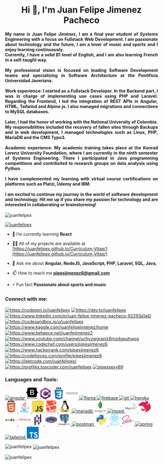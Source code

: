 <h1 align="center">Hi 👋, I'm Juan Felipe Jimenez Pacheco</h1>
<h4 align="justify">My name is Juan Felipe Jiménez, I am a final year student of Systems Engineering with a focus on Fullstack Web Development. I am passionate about technology and the future, I am a lover of music and sports and I enjoy learning continuously. <br> Currently, I have a solid B1 level of English, and I am also learning French in a self-taught way. <br><br> My professional vision is focused on leading Software Development teams and specializing in Software Architecture at the Pontificia Universidad Javeriana. <br><br> Work experience: I started as a Fullstack Developer. In the Backend part, I was in charge of implementing use cases using PHP and Laravel. Regarding the Frontend, I led the integration of REST APIs in Angular, HTML, Tailwind and Alpine.js. I also managed migrations and connections to MySQL databases. <br><br> Later, I had the honor of working with the National University of Colombia. My responsibilities included the recovery of fallen sites through Backups and in web development, I managed technologies such as Linux, PHP, MariaDB and the CMS Typo3. <br><br> Academic experience: My academic training takes place at the Konrad Lorenz University Foundation, where I am currently in the ninth semester of Systems Engineering. There I participated in Java programming competitions and contributed to research groups on data analysis using Python. <br><br> I have complemented my learning with virtual course certifications on platforms such as Platzi, Udemy and IBM. <br><br> I am excited to continue my journey in the world of software development and technology. Hit me up if you share my passion for technology and are interested in collaborating or brainstorming!</h4>

<p align="left"> <img src="https://komarev.com/ghpvc/?username=juanfelipex&label=Profile%20views&color=0e75b6&style=flat" alt="juanfelipex" /> </p>

<p align="left"> <a href="https://github.com/ryo-ma/github-profile-trophy"><img src="https://github-profile-trophy.vercel.app/?username=juanfelipex" alt="juanfelipex" /></a> </p>

- 🌱 I’m currently learning **React**

- 👨‍💻 All of my projects are available at [https://juanfelipex.github.io/Curriculum-Vitae/](https://juanfelipex.github.io/Curriculum-Vitae/)

- 💬 Ask me about **Angular, NodeJS, JavaScript, PHP, Laravel, SQL, Java,**

- 📫 How to reach me **pipesjimenez6@gmail.com**

- ⚡ Fun fact **Passionate about sports and music**

<h3 align="left">Connect with me:</h3>
<p align="left">
<a href="https://codepen.io/https://codepen.io/juanfelipex" target="blank"><img align="center" src="https://raw.githubusercontent.com/rahuldkjain/github-profile-readme-generator/master/src/images/icons/Social/codepen.svg" alt="https://codepen.io/juanfelipex" height="30" width="40" /></a>
<a href="https://dev.to/https://dev.to/juanfelipex" target="blank"><img align="center" src="https://raw.githubusercontent.com/rahuldkjain/github-profile-readme-generator/master/src/images/icons/Social/devto.svg" alt="https://dev.to/juanfelipex" height="30" width="40" /></a>
<a href="https://linkedin.com/in/https://www.linkedin.com/in/juan-felipe-jimenez-pacheco-92293a1a6/" target="blank"><img align="center" src="https://raw.githubusercontent.com/rahuldkjain/github-profile-readme-generator/master/src/images/icons/Social/linked-in-alt.svg" alt="https://www.linkedin.com/in/juan-felipe-jimenez-pacheco-92293a1a6/" height="30" width="40" /></a>
<a href="https://codesandbox.com/https://codesandbox.io/u/juanfelipex" target="blank"><img align="center" src="https://raw.githubusercontent.com/rahuldkjain/github-profile-readme-generator/master/src/images/icons/Social/codesandbox.svg" alt="https://codesandbox.io/u/juanfelipex" height="30" width="40" /></a>
<a href="https://kaggle.com/https://www.kaggle.com/juanfelipejimenez/home" target="blank"><img align="center" src="https://raw.githubusercontent.com/rahuldkjain/github-profile-readme-generator/master/src/images/icons/Social/kaggle.svg" alt="https://www.kaggle.com/juanfelipejimenez/home" height="30" width="40" /></a>
<a href="https://www.behance.net/https://www.behance.net/juanfejimenez2" target="blank"><img align="center" src="https://raw.githubusercontent.com/rahuldkjain/github-profile-readme-generator/master/src/images/icons/Social/behance.svg" alt="https://www.behance.net/juanfejimenez2" height="30" width="40" /></a>
<a href="https://www.youtube.com/c/https://www.youtube.com/channel/uchvzwgranjz6mzdgputtwsg" target="blank"><img align="center" src="https://raw.githubusercontent.com/rahuldkjain/github-profile-readme-generator/master/src/images/icons/Social/youtube.svg" alt="https://www.youtube.com/channel/uchvzwgranjz6mzdgputtwsg" height="30" width="40" /></a>
<a href="https://www.codechef.com/users/https://www.codechef.com/users/pipesjimenez6" target="blank"><img align="center" src="https://cdn.jsdelivr.net/npm/simple-icons@3.1.0/icons/codechef.svg" alt="https://www.codechef.com/users/pipesjimenez6" height="30" width="40" /></a>
<a href="https://www.hackerrank.com/https://www.hackerrank.com/pipesjimenez6" target="blank"><img align="center" src="https://raw.githubusercontent.com/rahuldkjain/github-profile-readme-generator/master/src/images/icons/Social/hackerrank.svg" alt="https://www.hackerrank.com/pipesjimenez6" height="30" width="40" /></a>
<a href="https://codeforces.com/profile/https://codeforces.com/profile/pipesjimenez6" target="blank"><img align="center" src="https://raw.githubusercontent.com/rahuldkjain/github-profile-readme-generator/master/src/images/icons/Social/codeforces.svg" alt="https://codeforces.com/profile/pipesjimenez6" height="30" width="40" /></a>
<a href="https://www.leetcode.com/https://leetcode.com/juanfelipex/" target="blank"><img align="center" src="https://raw.githubusercontent.com/rahuldkjain/github-profile-readme-generator/master/src/images/icons/Social/leet-code.svg" alt="https://leetcode.com/juanfelipex/" height="30" width="40" /></a>
<a href="https://www.topcoder.com/members/https://profiles.topcoder.com/juanfelipex" target="blank"><img align="center" src="https://raw.githubusercontent.com/rahuldkjain/github-profile-readme-generator/master/src/images/icons/Social/topcoder.svg" alt="https://profiles.topcoder.com/juanfelipex" height="30" width="40" /></a>
<a href="https://discord.gg/pipessexy69" target="blank"><img align="center" src="https://raw.githubusercontent.com/rahuldkjain/github-profile-readme-generator/master/src/images/icons/Social/discord.svg" alt="pipessexy69" height="30" width="40" /></a>
</p>

<h3 align="left">Languages and Tools:</h3>
<p align="left"> <a href="https://angular.io" target="_blank" rel="noreferrer"> <img src="https://angular.io/assets/images/logos/angular/angular.svg" alt="angular" width="40" height="40"/> </a> <a href="https://getbootstrap.com" target="_blank" rel="noreferrer"> <img src="https://raw.githubusercontent.com/devicons/devicon/master/icons/bootstrap/bootstrap-plain-wordmark.svg" alt="bootstrap" width="40" height="40"/> </a> <a href="https://www.w3schools.com/cs/" target="_blank" rel="noreferrer"> <img src="https://raw.githubusercontent.com/devicons/devicon/master/icons/csharp/csharp-original.svg" alt="csharp" width="40" height="40"/> </a> <a href="https://www.w3schools.com/css/" target="_blank" rel="noreferrer"> <img src="https://raw.githubusercontent.com/devicons/devicon/master/icons/css3/css3-original-wordmark.svg" alt="css3" width="40" height="40"/> </a> <a href="https://expressjs.com" target="_blank" rel="noreferrer"> <img src="https://raw.githubusercontent.com/devicons/devicon/master/icons/express/express-original-wordmark.svg" alt="express" width="40" height="40"/> </a> <a href="https://www.figma.com/" target="_blank" rel="noreferrer"> <img src="https://www.vectorlogo.zone/logos/figma/figma-icon.svg" alt="figma" width="40" height="40"/> </a> <a href="https://firebase.google.com/" target="_blank" rel="noreferrer"> <img src="https://www.vectorlogo.zone/logos/firebase/firebase-icon.svg" alt="firebase" width="40" height="40"/> </a> <a href="https://git-scm.com/" target="_blank" rel="noreferrer"> <img src="https://www.vectorlogo.zone/logos/git-scm/git-scm-icon.svg" alt="git" width="40" height="40"/> </a> <a href="https://heroku.com" target="_blank" rel="noreferrer"> <img src="https://www.vectorlogo.zone/logos/heroku/heroku-icon.svg" alt="heroku" width="40" height="40"/> </a> <a href="https://www.w3.org/html/" target="_blank" rel="noreferrer"> <img src="https://raw.githubusercontent.com/devicons/devicon/master/icons/html5/html5-original-wordmark.svg" alt="html5" width="40" height="40"/> </a> <a href="https://www.java.com" target="_blank" rel="noreferrer"> <img src="https://raw.githubusercontent.com/devicons/devicon/master/icons/java/java-original.svg" alt="java" width="40" height="40"/> </a> <a href="https://developer.mozilla.org/en-US/docs/Web/JavaScript" target="_blank" rel="noreferrer"> <img src="https://raw.githubusercontent.com/devicons/devicon/master/icons/javascript/javascript-original.svg" alt="javascript" width="40" height="40"/> </a> <a href="https://laravel.com/" target="_blank" rel="noreferrer"> <img src="https://raw.githubusercontent.com/devicons/devicon/master/icons/laravel/laravel-plain-wordmark.svg" alt="laravel" width="40" height="40"/> </a> <a href="https://www.linux.org/" target="_blank" rel="noreferrer"> <img src="https://raw.githubusercontent.com/devicons/devicon/master/icons/linux/linux-original.svg" alt="linux" width="40" height="40"/> </a> <a href="https://mariadb.org/" target="_blank" rel="noreferrer"> <img src="https://www.vectorlogo.zone/logos/mariadb/mariadb-icon.svg" alt="mariadb" width="40" height="40"/> </a> <a href="https://www.mongodb.com/" target="_blank" rel="noreferrer"> <img src="https://raw.githubusercontent.com/devicons/devicon/master/icons/mongodb/mongodb-original-wordmark.svg" alt="mongodb" width="40" height="40"/> </a> <a href="https://www.microsoft.com/en-us/sql-server" target="_blank" rel="noreferrer"> <img src="https://www.svgrepo.com/show/303229/microsoft-sql-server-logo.svg" alt="mssql" width="40" height="40"/> </a> <a href="https://www.mysql.com/" target="_blank" rel="noreferrer"> <img src="https://raw.githubusercontent.com/devicons/devicon/master/icons/mysql/mysql-original-wordmark.svg" alt="mysql" width="40" height="40"/> </a> <a href="https://nestjs.com/" target="_blank" rel="noreferrer"> <img src="https://raw.githubusercontent.com/devicons/devicon/master/icons/nestjs/nestjs-plain.svg" alt="nestjs" width="40" height="40"/> </a> <a href="https://nodejs.org" target="_blank" rel="noreferrer"> <img src="https://raw.githubusercontent.com/devicons/devicon/master/icons/nodejs/nodejs-original-wordmark.svg" alt="nodejs" width="40" height="40"/> </a> <a href="https://www.oracle.com/" target="_blank" rel="noreferrer"> <img src="https://raw.githubusercontent.com/devicons/devicon/master/icons/oracle/oracle-original.svg" alt="oracle" width="40" height="40"/> </a> <a href="https://pandas.pydata.org/" target="_blank" rel="noreferrer"> <img src="https://raw.githubusercontent.com/devicons/devicon/2ae2a900d2f041da66e950e4d48052658d850630/icons/pandas/pandas-original.svg" alt="pandas" width="40" height="40"/> </a> <a href="https://www.php.net" target="_blank" rel="noreferrer"> <img src="https://raw.githubusercontent.com/devicons/devicon/master/icons/php/php-original.svg" alt="php" width="40" height="40"/> </a> <a href="https://www.postgresql.org" target="_blank" rel="noreferrer"> <img src="https://raw.githubusercontent.com/devicons/devicon/master/icons/postgresql/postgresql-original-wordmark.svg" alt="postgresql" width="40" height="40"/> </a> <a href="https://postman.com" target="_blank" rel="noreferrer"> <img src="https://www.vectorlogo.zone/logos/getpostman/getpostman-icon.svg" alt="postman" width="40" height="40"/> </a> <a href="https://www.python.org" target="_blank" rel="noreferrer"> <img src="https://raw.githubusercontent.com/devicons/devicon/master/icons/python/python-original.svg" alt="python" width="40" height="40"/> </a> <a href="https://reactjs.org/" target="_blank" rel="noreferrer"> <img src="https://raw.githubusercontent.com/devicons/devicon/master/icons/react/react-original-wordmark.svg" alt="react" width="40" height="40"/> </a> <a href="https://sass-lang.com" target="_blank" rel="noreferrer"> <img src="https://raw.githubusercontent.com/devicons/devicon/master/icons/sass/sass-original.svg" alt="sass" width="40" height="40"/> </a> <a href="https://spring.io/" target="_blank" rel="noreferrer"> <img src="https://www.vectorlogo.zone/logos/springio/springio-icon.svg" alt="spring" width="40" height="40"/> </a> <a href="https://tailwindcss.com/" target="_blank" rel="noreferrer"> <img src="https://www.vectorlogo.zone/logos/tailwindcss/tailwindcss-icon.svg" alt="tailwind" width="40" height="40"/> </a> <a href="https://www.typescriptlang.org/" target="_blank" rel="noreferrer"> <img src="https://raw.githubusercontent.com/devicons/devicon/master/icons/typescript/typescript-original.svg" alt="typescript" width="40" height="40"/> </a> </p>

<p><img align="left" src="https://github-readme-stats.vercel.app/api/top-langs?username=juanfelipex&show_icons=true&locale=en&layout=compact" alt="juanfelipex" /></p>

<p>&nbsp;<img align="center" src="https://github-readme-stats.vercel.app/api?username=juanfelipex&show_icons=true&locale=en" alt="juanfelipex" /></p>

<p><img align="center" src="https://github-readme-streak-stats.herokuapp.com/?user=juanfelipex&" alt="juanfelipex" /></p>
